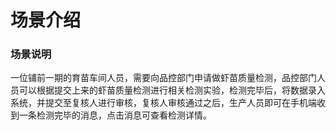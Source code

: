 # 场景介绍

### 场景说明

 一位铺前一期的育苗车间人员，需要向品控部门申请做虾苗质量检测，品控部门人员可以根据提交上来的虾苗质量检测进行相关检测实验，检测完毕后，将数据录入系统，并提交至复核人进行审核，复核人审核通过之后，生产人员即可在手机端收到一条检测完毕的消息，点击消息可查看检测详情。

#### 
